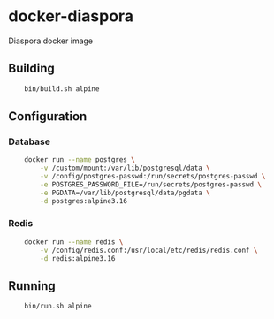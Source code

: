 # docker-diaspora
Diaspora docker image

## Building
```bash
	bin/build.sh alpine
```
## Configuration
### Database
```bash
	docker run --name postgres \
		-v /custom/mount:/var/lib/postgresql/data \
		-v /config/postgres-passwd:/run/secrets/postgres-passwd \
		-e POSTGRES_PASSWORD_FILE=/run/secrets/postgres-passwd \
		-e PGDATA=/var/lib/postgresql/data/pgdata \
		-d postgres:alpine3.16
```
### Redis
```bash
	docker run --name redis \
		-v /config/redis.conf:/usr/local/etc/redis/redis.conf \
		-d redis:alpine3.16
```
## Running
```bash
	bin/run.sh alpine
```

